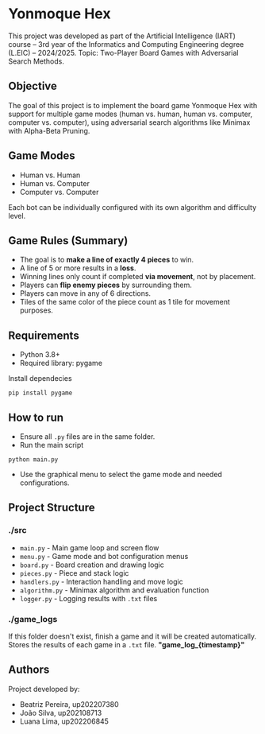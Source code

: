 # Yonmoque Hex

This project was developed as part of the Artificial Intelligence (IART) course – 3rd year of the Informatics and Computing Engineering degree (L.EIC) – 2024/2025.
Topic: Two-Player Board Games with Adversarial Search Methods.

## Objective

The goal of this project is to implement the board game Yonmoque Hex with support for multiple game modes (human vs. human, human vs. computer, computer vs. computer), using adversarial search algorithms like Minimax with Alpha-Beta Pruning.

## Game Modes

- Human vs. Human
- Human vs. Computer
- Computer vs. Computer

Each bot can be individually configured with its own algorithm and difficulty level.

## Game Rules (Summary)

- The goal is to **make a line of exactly 4 pieces** to win.
- A line of 5 or more results in a **loss**.
- Winning lines only count if completed **via movement**, not by placement.
- Players can **flip enemy pieces** by surrounding them.
- Players can move in any of 6 directions.
- Tiles of the same color of the piece count as 1 tile for movement purposes.

## Requirements

- Python 3.8+
- Required library: pygame

Install dependecies

```
pip install pygame
```

## How to run

- Ensure all `.py` files are in the same folder.
- Run the main script

```
python main.py
```

- Use the graphical menu to select the game mode and needed configurations.

## Project Structure

### ./src
- `main.py` - Main game loop and screen flow
- `menu.py` - Game mode and bot configuration menus
- `board.py` - Board creation and drawing logic
- `pieces.py` - Piece and stack logic
- `handlers.py` - Interaction handling and move logic
- `algorithm.py` - Minimax algorithm and evaluation function
- `logger.py` - Logging results with `.txt` files

### ./game_logs
If this folder doesn't exist, finish a game and it will be created automatically. Stores the results of each game in a `.txt` file. **"game_log_{timestamp}"**

## Authors

Project developed by:

- Beatriz Pereira, up202207380
- João Silva, up202108713
- Luana Lima, up202206845